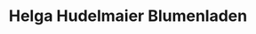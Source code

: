 ---
title: "Helga Hudelmaier Blumenladen"
url: /moegglingen/helga-hudelmaier-blumenladen/
shop: Blumen
---
